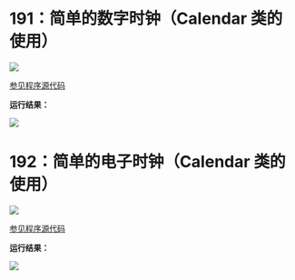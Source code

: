 # 191：简单的数字时钟（Calendar 类的使用）

<img src="http://image.renkaigis.com/keepcoding/2017120601.png">

<a href="https://github.com/renkaigis/KeepCoding/tree/master/2017/12/06" target="_blank">参见程序源代码</a>

**运行结果：**

<img src="http://image.renkaigis.com/keepcoding/2017120602.png">

# 192：简单的电子时钟（Calendar 类的使用）

<img src="http://image.renkaigis.com/keepcoding/2017120603.png">

<a href="https://github.com/renkaigis/KeepCoding/tree/master/2017/12/06" target="_blank">参见程序源代码</a>

**运行结果：**

<img src="http://image.renkaigis.com/keepcoding/2017120604.png">
